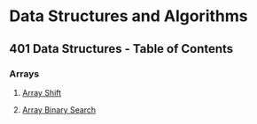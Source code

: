 # Data Structures and Algorithms

## 401 Data Structures - Table of Contents

### Arrays

1. [Array Shift](./javascript/arrays/arrayShift/README.md)

1. [Array Binary Search](./javascript/arrays/arrayBinarySearch/README.md)
